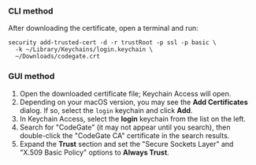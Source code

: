 ### CLI method

After downloading the certificate, open a terminal and run:

```shell
security add-trusted-cert -d -r trustRoot -p ssl -p basic \
  -k ~/Library/Keychains/login.keychain \
  ~/Downloads/codegate.crt
```

### GUI method

1. Open the downloaded certificate file; Keychain Access will open.
2. Depending on your macOS version, you may see the **Add Certificates** dialog. If so, select the `login` keychain and click **Add**.
3. In Keychain Access, select the **login** keychain from the list on the left.
4. Search for "CodeGate" (it may not appear until you search), then double-click the "CodeGate CA" certificate in the search results.
5. Expand the **Trust** section and set the "Secure Sockets Layer" and "X.509 Basic Policy" options to **Always Trust**.
